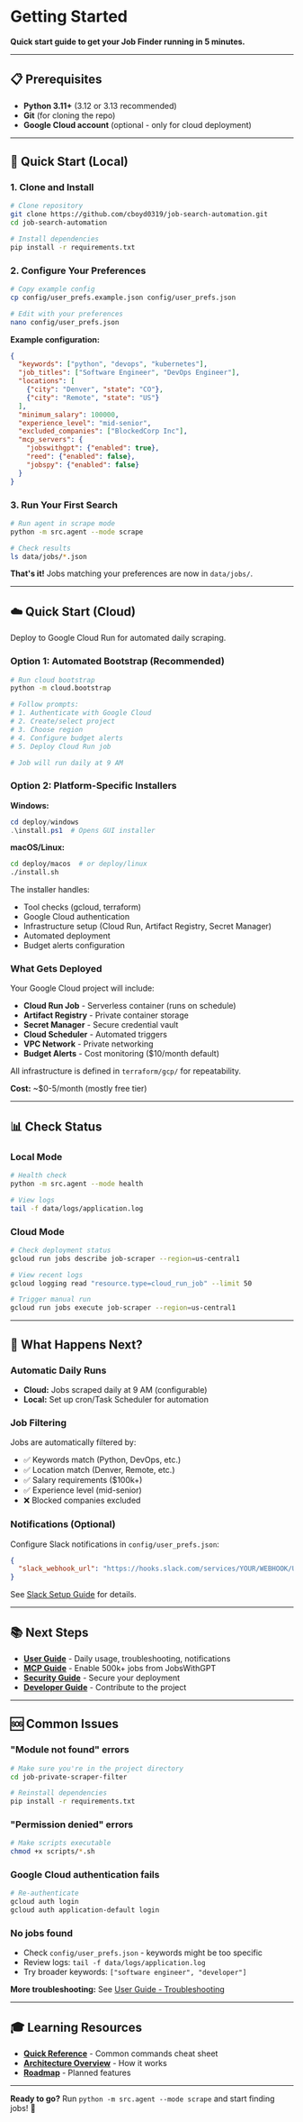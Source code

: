 # Getting Started

**Quick start guide to get your Job Finder running in 5 minutes.**

---

## 📋 Prerequisites

- **Python 3.11+** (3.12 or 3.13 recommended)
- **Git** (for cloning the repo)
- **Google Cloud account** (optional - only for cloud deployment)

---

## 🚀 Quick Start (Local)

### 1. Clone and Install

```bash
# Clone repository
git clone https://github.com/cboyd0319/job-search-automation.git
cd job-search-automation

# Install dependencies
pip install -r requirements.txt
```

### 2. Configure Your Preferences

```bash
# Copy example config
cp config/user_prefs.example.json config/user_prefs.json

# Edit with your preferences
nano config/user_prefs.json
```

**Example configuration:**
```json
{
  "keywords": ["python", "devops", "kubernetes"],
  "job_titles": ["Software Engineer", "DevOps Engineer"],
  "locations": [
    {"city": "Denver", "state": "CO"},
    {"city": "Remote", "state": "US"}
  ],
  "minimum_salary": 100000,
  "experience_level": "mid-senior",
  "excluded_companies": ["BlockedCorp Inc"],
  "mcp_servers": {
    "jobswithgpt": {"enabled": true},
    "reed": {"enabled": false},
    "jobspy": {"enabled": false}
  }
}
```

### 3. Run Your First Search

```bash
# Run agent in scrape mode
python -m src.agent --mode scrape

# Check results
ls data/jobs/*.json
```

**That's it!** Jobs matching your preferences are now in `data/jobs/`.

---

## ☁️ Quick Start (Cloud)

Deploy to Google Cloud Run for automated daily scraping.

### Option 1: Automated Bootstrap (Recommended)

```bash
# Run cloud bootstrap
python -m cloud.bootstrap

# Follow prompts:
# 1. Authenticate with Google Cloud
# 2. Create/select project
# 3. Choose region
# 4. Configure budget alerts
# 5. Deploy Cloud Run job

# Job will run daily at 9 AM
```

### Option 2: Platform-Specific Installers

**Windows:**
```powershell
cd deploy/windows
.\install.ps1  # Opens GUI installer
```

**macOS/Linux:**
```bash
cd deploy/macos  # or deploy/linux
./install.sh
```

The installer handles:
- Tool checks (gcloud, terraform)
- Google Cloud authentication
- Infrastructure setup (Cloud Run, Artifact Registry, Secret Manager)
- Automated deployment
- Budget alerts configuration

### What Gets Deployed

Your Google Cloud project will include:
- **Cloud Run Job** - Serverless container (runs on schedule)
- **Artifact Registry** - Private container storage
- **Secret Manager** - Secure credential vault
- **Cloud Scheduler** - Automated triggers
- **VPC Network** - Private networking
- **Budget Alerts** - Cost monitoring ($10/month default)

All infrastructure is defined in `terraform/gcp/` for repeatability.

**Cost:** ~$0-5/month (mostly free tier)

---

## 📊 Check Status

### Local Mode
```bash
# Health check
python -m src.agent --mode health

# View logs
tail -f data/logs/application.log
```

### Cloud Mode
```bash
# Check deployment status
gcloud run jobs describe job-scraper --region=us-central1

# View recent logs
gcloud logging read "resource.type=cloud_run_job" --limit 50

# Trigger manual run
gcloud run jobs execute job-scraper --region=us-central1
```

---

## 🎯 What Happens Next?

### Automatic Daily Runs
- **Cloud:** Jobs scraped daily at 9 AM (configurable)
- **Local:** Set up cron/Task Scheduler for automation

### Job Filtering
Jobs are automatically filtered by:
- ✅ Keywords match (Python, DevOps, etc.)
- ✅ Location match (Denver, Remote, etc.)
- ✅ Salary requirements ($100k+)
- ✅ Experience level (mid-senior)
- ❌ Blocked companies excluded

### Notifications (Optional)
Configure Slack notifications in `config/user_prefs.json`:
```json
{
  "slack_webhook_url": "https://hooks.slack.com/services/YOUR/WEBHOOK/URL"
}
```

See [Slack Setup Guide](USER_GUIDE.md#slack-notifications) for details.

---

## 📚 Next Steps

- **[User Guide](USER_GUIDE.md)** - Daily usage, troubleshooting, notifications
- **[MCP Guide](MCP_GUIDE.md)** - Enable 500k+ jobs from JobsWithGPT
- **[Security Guide](SECURITY_GUIDE.md)** - Secure your deployment
- **[Developer Guide](DEVELOPER_GUIDE.md)** - Contribute to the project

---

## 🆘 Common Issues

### "Module not found" errors
```bash
# Make sure you're in the project directory
cd job-private-scraper-filter

# Reinstall dependencies
pip install -r requirements.txt
```

### "Permission denied" errors
```bash
# Make scripts executable
chmod +x scripts/*.sh
```

### Google Cloud authentication fails
```bash
# Re-authenticate
gcloud auth login
gcloud auth application-default login
```

### No jobs found
- Check `config/user_prefs.json` - keywords might be too specific
- Review logs: `tail -f data/logs/application.log`
- Try broader keywords: `["software engineer", "developer"]`

**More troubleshooting:** See [User Guide - Troubleshooting](USER_GUIDE.md#troubleshooting)

---

## 🎓 Learning Resources

- **[Quick Reference](../QUICK_REFERENCE.md)** - Common commands cheat sheet
- **[Architecture Overview](DEVELOPER_GUIDE.md#architecture)** - How it works
- **[Roadmap](ROADMAP.md)** - Planned features

---

**Ready to go?** Run `python -m src.agent --mode scrape` and start finding jobs! 🚀

